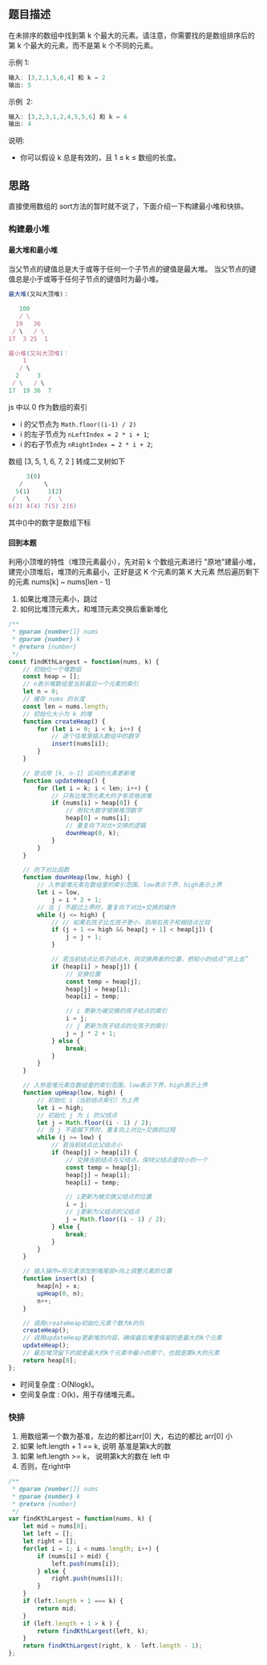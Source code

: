 ## 题目描述

在未排序的数组中找到第 k 个最大的元素。请注意，你需要找的是数组排序后的第 k 个最大的元素，而不是第 k 个不同的元素。

示例 1:

```js
输入: [3,2,1,5,6,4] 和 k = 2
输出: 5
```

示例  2:

```js
输入: [3,2,3,1,2,4,5,5,6] 和 k = 4
输出: 4
```

说明:

-   你可以假设 k 总是有效的，且 1 ≤ k ≤ 数组的长度。

## 思路

直接使用数组的 sort方法的暂时就不说了，下面介绍一下构建最小堆和快排。
### 构建最小堆

#### 最大堆和最小堆

当父节点的键值总是大于或等于任何一个子节点的键值是最大堆。
当父节点的键值总是小于或等于任何子节点的键值时为最小堆。

```js
最大堆(又叫大顶堆)：

   100
   / \
  19   36
 / \   / \
17  3 25  1

最小堆(又叫大顶堆)：
    1
   / \
  2     3
 / \   / \
17  19 36  7

```

js 中以 0 作为数组的索引

-   i 的父节点为 `Math.floor((i-1) / 2)`
-   i 的左子节点为 `nLeftIndex = 2 * i + 1`;
-   i 的右子节点为 `nRightIndex = 2 * i + 2`;

数组 [3, 5, 1, 6, 7, 2 ] 转成二叉树如下

```js
     3(0)
   /      \
  5(1)     1(2)
 /   \     /  \
6(3) 4(4) 7(5) 2(6)
```
其中()中的数字是数组下标

#### 回到本题

利用小顶堆的特性（堆顶元素最小），先对前 k 个数组元素进行 "原地"建最小堆，建完小顶堆后，堆顶的元素最小，正好是这 K 个元素的第 K 大元素
然后遍历剩下的元素 nums[k] ~ nums[len - 1]

1. 如果比堆顶元素小，跳过
2. 如何比堆顶元素大，和堆顶元素交换后重新堆化

```js
/**
 * @param {number[]} nums
 * @param {number} k
 * @return {number}
 */
const findKthLargest = function(nums, k) {
    // 初始化一个堆数组
    const heap = [];
    // n表示堆数组里当前最后一个元素的索引
    let n = 0;
    // 缓存 nums 的长度
    const len = nums.length;
    // 初始化大小为 k 的堆
    function createHeap() {
        for (let i = 0; i < k; i++) {
            // 逐个往堆里插入数组中的数字
            insert(nums[i]);
        }
    }

    // 尝试用 [k, n-1] 区间的元素更新堆
    function updateHeap() {
        for (let i = k; i < len; i++) {
            // 只有比堆顶元素大的才有资格进堆
            if (nums[i] > heap[0]) {
                // 用较大数字替换堆顶数字
                heap[0] = nums[i];
                // 重复向下对比+交换的逻辑
                downHeap(0, k);
            }
        }
    }

    // 向下对比函数
    function downHeap(low, high) {
        // 入参是堆元素在数组里的索引范围，low表示下界，high表示上界
        let i = low,
            j = i * 2 + 1;
        // 当 j 不超过上界时，重复向下对比+交换的操作
        while (j <= high) {
            // // 如果右孩子比左孩子更小，则用右孩子和根结点比较
            if (j + 1 <= high && heap[j + 1] < heap[j]) {
                j = j + 1;
            }

            // 若当前结点比孩子结点大，则交换两者的位置，把较小的结点“拱上去”
            if (heap[i] > heap[j]) {
                // 交换位置
                const temp = heap[j];
                heap[j] = heap[i];
                heap[i] = temp;

                // i 更新为被交换的孩子结点的索引
                i = j;
                // j 更新为孩子结点的左孩子的索引
                j = j * 2 + 1;
            } else {
                break;
            }
        }
    }

    // 入参是堆元素在数组里的索引范围，low表示下界，high表示上界
    function upHeap(low, high) {
        // 初始化 i（当前结点索引）为上界
        let i = high;
        // 初始化 j 为 i 的父结点
        let j = Math.floor((i - 1) / 2);
        // 当 j 不逾越下界时，重复向上对比+交换的过程
        while (j >= low) {
            // 若当前结点比父结点小
            if (heap[j] > heap[i]) {
                // 交换当前结点与父结点，保持父结点是较小的一个
                const temp = heap[j];
                heap[j] = heap[i];
                heap[i] = temp;

                // i更新为被交换父结点的位置
                i = j;
                // j更新为父结点的父结点
                j = Math.floor((i - 1) / 2);
            } else {
                break;
            }
        }
    }

    // 插入操作=将元素添加到堆尾部+向上调整元素的位置
    function insert(x) {
        heap[n] = x;
        upHeap(0, n);
        n++;
    }

    // 调用createHeap初始化元素个数为k的队
    createHeap();
    // 调用updateHeap更新堆的内容，确保最后堆里保留的是最大的k个元素
    updateHeap();
    // 最后堆顶留下的就是最大的k个元素中最小的那个，也就是第k大的元素
    return heap[0];
};
```
- 时间复杂度 : O(Nlogk)。
- 空间复杂度 : O(k)，用于存储堆元素。


### 快排

1. 用数组第一个数为基准，左边的都比arr[0] 大，右边的都比 arr[0] 小
2. 如果 left.length + 1 == k, 说明 基准是第k大的数
3. 如果 left.length >= k， 说明第k大的数在 left 中
4. 否则，在right中

```js
/**
 * @param {number[]} nums
 * @param {number} k
 * @return {number}
 */
var findKthLargest = function(nums, k) {
    let mid = nums[0];
    let left = [];
    let right = [];
    for(let i = 1; i < nums.length; i++) {
        if (nums[i] > mid) {
            left.push(nums[i]);
        } else {
            right.push(nums[i]);
        }
    }
    if (left.length + 1 === k) {
        return mid;
    }
    if (left.length + 1 > k ) {
        return findKthLargest(left, k);
    }
    return findKthLargest(right, k - left.length - 1);
};
```

